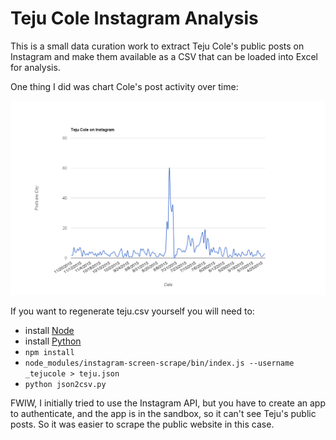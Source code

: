 # Teju Cole Instagram Analysis

This is a small data curation work to extract Teju Cole's public posts
on Instagram and make them available as a CSV that can be loaded into
Excel for analysis.

One thing I did was chart Cole's post activity over time:

![posts-per-day](https://raw.githubusercontent.com/edsu/teju-instagram/master/posts-per-day.png)

If you want to regenerate teju.csv yourself you will need to:

* install [Node]
* install [Python]
* `npm install`
* `node_modules/instagram-screen-scrape/bin/index.js --username _tejucole > teju.json` 
* `python json2csv.py`

FWIW, I initially tried to use the Instagram API, but you have to create an app to authenticate, and the app is in the sandbox, so it can't see Teju's public posts. So it was easier to scrape the public website in this case.

[Node]: http://nodejs.orgk
[Python]: http://python.org
